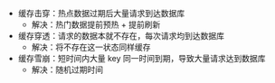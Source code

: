 - 缓存击穿：热点数据过期后大量请求到达数据库  
	- 解决：热门数据提前预热 + 提前刷新  
- 缓存穿透：请求的数据本就不存在，每次请求均到达数据库  
	- 解决：将不存在这一状态同样缓存  
- 缓存雪崩：短时间内大量 key 同一时间到期，导致大量请求达到数据库  
	- 解决：随机过期时间  
